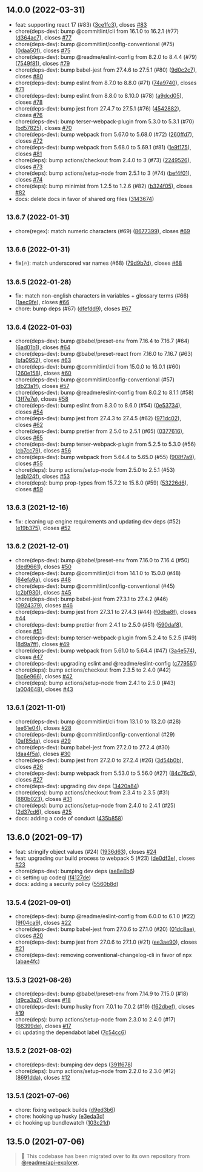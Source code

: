 ## 14.0.0 (2022-03-31)

* feat: supporting react 17 (#83) ([3ce1fc3](https://github.com/readmeio/variable/commit/3ce1fc3)), closes [#83](https://github.com/readmeio/variable/issues/83)
* chore(deps-dev): bump @commitlint/cli from 16.1.0 to 16.2.1 (#77) ([d364ac7](https://github.com/readmeio/variable/commit/d364ac7)), closes [#77](https://github.com/readmeio/variable/issues/77)
* chore(deps-dev): bump @commitlint/config-conventional (#75) ([0daa50f](https://github.com/readmeio/variable/commit/0daa50f)), closes [#75](https://github.com/readmeio/variable/issues/75)
* chore(deps-dev): bump @readme/eslint-config from 8.2.0 to 8.4.4 (#79) ([7549f81](https://github.com/readmeio/variable/commit/7549f81)), closes [#79](https://github.com/readmeio/variable/issues/79)
* chore(deps-dev): bump babel-jest from 27.4.6 to 27.5.1 (#80) ([9d0c2c7](https://github.com/readmeio/variable/commit/9d0c2c7)), closes [#80](https://github.com/readmeio/variable/issues/80)
* chore(deps-dev): bump eslint from 8.7.0 to 8.8.0 (#71) ([74a9740](https://github.com/readmeio/variable/commit/74a9740)), closes [#71](https://github.com/readmeio/variable/issues/71)
* chore(deps-dev): bump eslint from 8.8.0 to 8.10.0 (#78) ([a9dcd05](https://github.com/readmeio/variable/commit/a9dcd05)), closes [#78](https://github.com/readmeio/variable/issues/78)
* chore(deps-dev): bump jest from 27.4.7 to 27.5.1 (#76) ([4542882](https://github.com/readmeio/variable/commit/4542882)), closes [#76](https://github.com/readmeio/variable/issues/76)
* chore(deps-dev): bump terser-webpack-plugin from 5.3.0 to 5.3.1 (#70) ([bd57825](https://github.com/readmeio/variable/commit/bd57825)), closes [#70](https://github.com/readmeio/variable/issues/70)
* chore(deps-dev): bump webpack from 5.67.0 to 5.68.0 (#72) ([260ffd7](https://github.com/readmeio/variable/commit/260ffd7)), closes [#72](https://github.com/readmeio/variable/issues/72)
* chore(deps-dev): bump webpack from 5.68.0 to 5.69.1 (#81) ([1e9f175](https://github.com/readmeio/variable/commit/1e9f175)), closes [#81](https://github.com/readmeio/variable/issues/81)
* chore(deps): bump actions/checkout from 2.4.0 to 3 (#73) ([2249526](https://github.com/readmeio/variable/commit/2249526)), closes [#73](https://github.com/readmeio/variable/issues/73)
* chore(deps): bump actions/setup-node from 2.5.1 to 3 (#74) ([bef4f01](https://github.com/readmeio/variable/commit/bef4f01)), closes [#74](https://github.com/readmeio/variable/issues/74)
* chore(deps): bump minimist from 1.2.5 to 1.2.6 (#82) ([b324f05](https://github.com/readmeio/variable/commit/b324f05)), closes [#82](https://github.com/readmeio/variable/issues/82)
* docs: delete docs in favor of shared org files ([3143674](https://github.com/readmeio/variable/commit/3143674))



## <small>13.6.7 (2022-01-31)</small>

* chore(regex): match numeric characters (#69) ([8677399](https://github.com/readmeio/variable/commit/8677399)), closes [#69](https://github.com/readmeio/variable/issues/69)



## <small>13.6.6 (2022-01-31)</small>

* fix(🔥): match underscored var names (#68) ([79d9b7d](https://github.com/readmeio/variable/commit/79d9b7d)), closes [#68](https://github.com/readmeio/variable/issues/68)



## <small>13.6.5 (2022-01-28)</small>

* fix: match non-english characters in variables + glossary terms (#66) ([1aec9fe](https://github.com/readmeio/variable/commit/1aec9fe)), closes [#66](https://github.com/readmeio/variable/issues/66)
* chore: bump deps (#67) ([dfefdd9](https://github.com/readmeio/variable/commit/dfefdd9)), closes [#67](https://github.com/readmeio/variable/issues/67)



## <small>13.6.4 (2022-01-03)</small>

* chore(deps-dev): bump @babel/preset-env from 7.16.4 to 7.16.7 (#64) ([6ad01b1](https://github.com/readmeio/variable/commit/6ad01b1)), closes [#64](https://github.com/readmeio/variable/issues/64)
* chore(deps-dev): bump @babel/preset-react from 7.16.0 to 7.16.7 (#63) ([bfa0952](https://github.com/readmeio/variable/commit/bfa0952)), closes [#63](https://github.com/readmeio/variable/issues/63)
* chore(deps-dev): bump @commitlint/cli from 15.0.0 to 16.0.1 (#60) ([260e158](https://github.com/readmeio/variable/commit/260e158)), closes [#60](https://github.com/readmeio/variable/issues/60)
* chore(deps-dev): bump @commitlint/config-conventional (#57) ([db23a1f](https://github.com/readmeio/variable/commit/db23a1f)), closes [#57](https://github.com/readmeio/variable/issues/57)
* chore(deps-dev): bump @readme/eslint-config from 8.0.2 to 8.1.1 (#58) ([3ff7e7e](https://github.com/readmeio/variable/commit/3ff7e7e)), closes [#58](https://github.com/readmeio/variable/issues/58)
* chore(deps-dev): bump eslint from 8.3.0 to 8.6.0 (#54) ([0e53734](https://github.com/readmeio/variable/commit/0e53734)), closes [#54](https://github.com/readmeio/variable/issues/54)
* chore(deps-dev): bump jest from 27.4.3 to 27.4.5 (#62) ([971dc02](https://github.com/readmeio/variable/commit/971dc02)), closes [#62](https://github.com/readmeio/variable/issues/62)
* chore(deps-dev): bump prettier from 2.5.0 to 2.5.1 (#65) ([0377616](https://github.com/readmeio/variable/commit/0377616)), closes [#65](https://github.com/readmeio/variable/issues/65)
* chore(deps-dev): bump terser-webpack-plugin from 5.2.5 to 5.3.0 (#56) ([cb7cc79](https://github.com/readmeio/variable/commit/cb7cc79)), closes [#56](https://github.com/readmeio/variable/issues/56)
* chore(deps-dev): bump webpack from 5.64.4 to 5.65.0 (#55) ([908f7a9](https://github.com/readmeio/variable/commit/908f7a9)), closes [#55](https://github.com/readmeio/variable/issues/55)
* chore(deps): bump actions/setup-node from 2.5.0 to 2.5.1 (#53) ([edb124f](https://github.com/readmeio/variable/commit/edb124f)), closes [#53](https://github.com/readmeio/variable/issues/53)
* chore(deps): bump prop-types from 15.7.2 to 15.8.0 (#59) ([53226d6](https://github.com/readmeio/variable/commit/53226d6)), closes [#59](https://github.com/readmeio/variable/issues/59)



## <small>13.6.3 (2021-12-16)</small>

* fix: cleaning up engine requirements and updating dev deps (#52) ([e19b375](https://github.com/readmeio/variable/commit/e19b375)), closes [#52](https://github.com/readmeio/variable/issues/52)



## <small>13.6.2 (2021-12-01)</small>

* chore(deps-dev): bump @babel/preset-env from 7.16.0 to 7.16.4 (#50) ([ded9661](https://github.com/readmeio/variable/commit/ded9661)), closes [#50](https://github.com/readmeio/variable/issues/50)
* chore(deps-dev): bump @commitlint/cli from 14.1.0 to 15.0.0 (#48) ([64efa9a](https://github.com/readmeio/variable/commit/64efa9a)), closes [#48](https://github.com/readmeio/variable/issues/48)
* chore(deps-dev): bump @commitlint/config-conventional (#45) ([c2bf930](https://github.com/readmeio/variable/commit/c2bf930)), closes [#45](https://github.com/readmeio/variable/issues/45)
* chore(deps-dev): bump babel-jest from 27.3.1 to 27.4.2 (#46) ([0924379](https://github.com/readmeio/variable/commit/0924379)), closes [#46](https://github.com/readmeio/variable/issues/46)
* chore(deps-dev): bump jest from 27.3.1 to 27.4.3 (#44) ([f0dba8f](https://github.com/readmeio/variable/commit/f0dba8f)), closes [#44](https://github.com/readmeio/variable/issues/44)
* chore(deps-dev): bump prettier from 2.4.1 to 2.5.0 (#51) ([590daf8](https://github.com/readmeio/variable/commit/590daf8)), closes [#51](https://github.com/readmeio/variable/issues/51)
* chore(deps-dev): bump terser-webpack-plugin from 5.2.4 to 5.2.5 (#49) ([8d9a7ff](https://github.com/readmeio/variable/commit/8d9a7ff)), closes [#49](https://github.com/readmeio/variable/issues/49)
* chore(deps-dev): bump webpack from 5.61.0 to 5.64.4 (#47) ([3a4e574](https://github.com/readmeio/variable/commit/3a4e574)), closes [#47](https://github.com/readmeio/variable/issues/47)
* chore(deps-dev): upgrading eslint and @readme/eslint-config ([c779551](https://github.com/readmeio/variable/commit/c779551))
* chore(deps): bump actions/checkout from 2.3.5 to 2.4.0 (#42) ([bc6e966](https://github.com/readmeio/variable/commit/bc6e966)), closes [#42](https://github.com/readmeio/variable/issues/42)
* chore(deps): bump actions/setup-node from 2.4.1 to 2.5.0 (#43) ([a004648](https://github.com/readmeio/variable/commit/a004648)), closes [#43](https://github.com/readmeio/variable/issues/43)



## <small>13.6.1 (2021-11-01)</small>

* chore(deps-dev): bump @commitlint/cli from 13.1.0 to 13.2.0 (#28) ([ee61e04](https://github.com/readmeio/variable/commit/ee61e04)), closes [#28](https://github.com/readmeio/variable/issues/28)
* chore(deps-dev): bump @commitlint/config-conventional (#29) ([0af85da](https://github.com/readmeio/variable/commit/0af85da)), closes [#29](https://github.com/readmeio/variable/issues/29)
* chore(deps-dev): bump babel-jest from 27.2.0 to 27.2.4 (#30) ([daa4f5a](https://github.com/readmeio/variable/commit/daa4f5a)), closes [#30](https://github.com/readmeio/variable/issues/30)
* chore(deps-dev): bump jest from 27.2.0 to 27.2.4 (#26) ([3d54b0b](https://github.com/readmeio/variable/commit/3d54b0b)), closes [#26](https://github.com/readmeio/variable/issues/26)
* chore(deps-dev): bump webpack from 5.53.0 to 5.56.0 (#27) ([84c76c5](https://github.com/readmeio/variable/commit/84c76c5)), closes [#27](https://github.com/readmeio/variable/issues/27)
* chore(deps-dev): upgrading dev deps ([3420a84](https://github.com/readmeio/variable/commit/3420a84))
* chore(deps): bump actions/checkout from 2.3.4 to 2.3.5 (#31) ([880b023](https://github.com/readmeio/variable/commit/880b023)), closes [#31](https://github.com/readmeio/variable/issues/31)
* chore(deps): bump actions/setup-node from 2.4.0 to 2.4.1 (#25) ([2d37cd6](https://github.com/readmeio/variable/commit/2d37cd6)), closes [#25](https://github.com/readmeio/variable/issues/25)
* docs: adding a code of conduct ([435b858](https://github.com/readmeio/variable/commit/435b858))



## 13.6.0 (2021-09-17)

* feat: stringify object values (#24) ([1936d63](https://github.com/readmeio/variable/commit/1936d63)), closes [#24](https://github.com/readmeio/variable/issues/24)
* feat: upgrading our build process to webpack 5 (#23) ([de0df3e](https://github.com/readmeio/variable/commit/de0df3e)), closes [#23](https://github.com/readmeio/variable/issues/23)
* chore(deps-dev): bumping dev deps ([ae8e8b6](https://github.com/readmeio/variable/commit/ae8e8b6))
* ci: setting up codeql ([f4127de](https://github.com/readmeio/variable/commit/f4127de))
* docs: adding a security policy ([5560b8d](https://github.com/readmeio/variable/commit/5560b8d))



## <small>13.5.4 (2021-09-01)</small>

* chore(deps-dev): bump @readme/eslint-config from 6.0.0 to 6.1.0 (#22) ([9f04ca9](https://github.com/readmeio/variable/commit/9f04ca9)), closes [#22](https://github.com/readmeio/variable/issues/22)
* chore(deps-dev): bump babel-jest from 27.0.6 to 27.1.0 (#20) ([01dc8ae](https://github.com/readmeio/variable/commit/01dc8ae)), closes [#20](https://github.com/readmeio/variable/issues/20)
* chore(deps-dev): bump jest from 27.0.6 to 27.1.0 (#21) ([ee3ae90](https://github.com/readmeio/variable/commit/ee3ae90)), closes [#21](https://github.com/readmeio/variable/issues/21)
* chore(deps-dev): removing conventional-changelog-cli in favor of npx ([abae4fc](https://github.com/readmeio/variable/commit/abae4fc))



## <small>13.5.3 (2021-08-26)</small>

* chore(deps-dev): bump @babel/preset-env from 7.14.9 to 7.15.0 (#18) ([d9ca3a2](https://github.com/readmeio/variable/commit/d9ca3a2)), closes [#18](https://github.com/readmeio/variable/issues/18)
* chore(deps-dev): bump husky from 7.0.1 to 7.0.2 (#19) ([f62dbef](https://github.com/readmeio/variable/commit/f62dbef)), closes [#19](https://github.com/readmeio/variable/issues/19)
* chore(deps): bump actions/setup-node from 2.3.0 to 2.4.0 (#17) ([66399de](https://github.com/readmeio/variable/commit/66399de)), closes [#17](https://github.com/readmeio/variable/issues/17)
* ci: updating the dependabot label ([7c54cc6](https://github.com/readmeio/variable/commit/7c54cc6))



## <small>13.5.2 (2021-08-02)</small>

* chore(deps-dev): bumping dev deps ([391f678](https://github.com/readmeio/variable/commit/391f678))
* chore(deps): bump actions/setup-node from 2.2.0 to 2.3.0 (#12) ([8691dda](https://github.com/readmeio/variable/commit/8691dda)), closes [#12](https://github.com/readmeio/variable/issues/12)



## <small>13.5.1 (2021-07-06)</small>

* chore: fixing webpack builds ([d9ed3b6](https://github.com/readmeio/variable/commit/d9ed3b6))
* chore: hooking up husky ([e3eda3d](https://github.com/readmeio/variable/commit/e3eda3d))
* ci: hooking up bundlewatch ([103c21d](https://github.com/readmeio/variable/commit/103c21d))



## 13.5.0 (2021-07-06)

> 📓 This codebase has been migrated over to its own repository from [@readme/api-explorer](https://github.com/readmeio/api-explorer).
